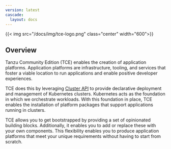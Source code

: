 ```yaml
---
version: latest
cascade:
  layout: docs
---
```


{{< img src="/docs/img/tce-logo.png" class="center" width="600">}}

## Overview

Tanzu Community Edition (TCE) enables the creation of application platforms.
Application platforms are infrastructure, tooling, and services that foster
a viable location to run applications and enable positive developer experiences.

TCE does this by leveraging [Cluster API](https://cluster-api.sigs.k8s.io/) to
provide declarative deployment and management of Kubernetes clusters. Kubernetes
acts as the foundation in which we orchestrate workloads. With this foundation
in place, TCE enables the installation of platform packages that support
applications running in clusters.

TCE allows you to get bootstrapped by providing a set of opinionated building blocks.
Additionally, it enables you to add or replace these with your own components. This
flexibility enables you to produce application platforms that meet your unique
requirements without having to start from scratch.
